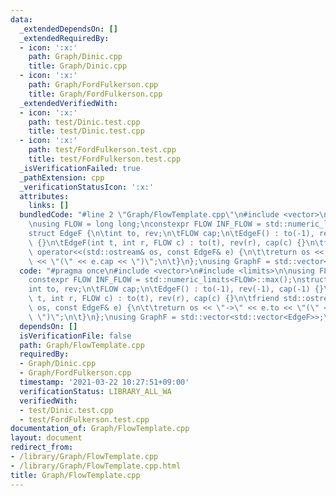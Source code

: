 ```yaml
---
data:
  _extendedDependsOn: []
  _extendedRequiredBy:
  - icon: ':x:'
    path: Graph/Dinic.cpp
    title: Graph/Dinic.cpp
  - icon: ':x:'
    path: Graph/FordFulkerson.cpp
    title: Graph/FordFulkerson.cpp
  _extendedVerifiedWith:
  - icon: ':x:'
    path: test/Dinic.test.cpp
    title: test/Dinic.test.cpp
  - icon: ':x:'
    path: test/FordFulkerson.test.cpp
    title: test/FordFulkerson.test.cpp
  _isVerificationFailed: true
  _pathExtension: cpp
  _verificationStatusIcon: ':x:'
  attributes:
    links: []
  bundledCode: "#line 2 \"Graph/FlowTemplate.cpp\"\n#include <vector>\n#include <limits>\n\
    \nusing FLOW = long long;\nconstexpr FLOW INF_FLOW = std::numeric_limits<FLOW>::max();\n\
    struct EdgeF {\n\tint to, rev;\n\tFLOW cap;\n\tEdgeF() : to(-1), rev(-1), cap(-1)\
    \ {}\n\tEdgeF(int t, int r, FLOW c) : to(t), rev(r), cap(c) {}\n\tfriend std::ostream&\
    \ operator<<(std::ostream& os, const EdgeF& e) {\n\t\treturn os << \"->\" << e.to\
    \ << \"(\" << e.cap << \")\";\n\t}\n};\nusing GraphF = std::vector<std::vector<EdgeF>>;\n"
  code: "#pragma once\n#include <vector>\n#include <limits>\n\nusing FLOW = long long;\n\
    constexpr FLOW INF_FLOW = std::numeric_limits<FLOW>::max();\nstruct EdgeF {\n\t\
    int to, rev;\n\tFLOW cap;\n\tEdgeF() : to(-1), rev(-1), cap(-1) {}\n\tEdgeF(int\
    \ t, int r, FLOW c) : to(t), rev(r), cap(c) {}\n\tfriend std::ostream& operator<<(std::ostream&\
    \ os, const EdgeF& e) {\n\t\treturn os << \"->\" << e.to << \"(\" << e.cap <<\
    \ \")\";\n\t}\n};\nusing GraphF = std::vector<std::vector<EdgeF>>;\n"
  dependsOn: []
  isVerificationFile: false
  path: Graph/FlowTemplate.cpp
  requiredBy:
  - Graph/Dinic.cpp
  - Graph/FordFulkerson.cpp
  timestamp: '2021-03-22 10:27:51+09:00'
  verificationStatus: LIBRARY_ALL_WA
  verifiedWith:
  - test/Dinic.test.cpp
  - test/FordFulkerson.test.cpp
documentation_of: Graph/FlowTemplate.cpp
layout: document
redirect_from:
- /library/Graph/FlowTemplate.cpp
- /library/Graph/FlowTemplate.cpp.html
title: Graph/FlowTemplate.cpp
---
```

